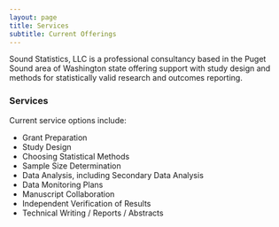```yaml
---
layout: page
title: Services
subtitle: Current Offerings
---
```


Sound Statistics, LLC is a professional consultancy based in the Puget Sound area of Washington state offering support with study design and methods for statistically valid research and outcomes reporting.

### Services

Current service options include:
- Grant Preparation 
- Study Design
- Choosing Statistical Methods
- Sample Size Determination
- Data Analysis, including Secondary Data Analysis
- Data Monitoring Plans
- Manuscript Collaboration
- Independent Verification of Results
- Technical Writing / Reports / Abstracts
